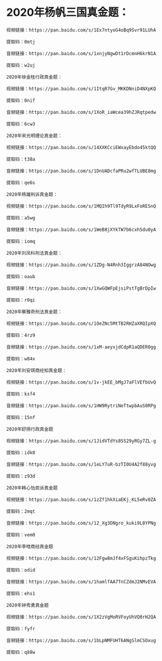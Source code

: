 # 2020年杨帆三国真金题：

    
    视频链接：https://pan.baidu.com/s/1Ex7ntyoG4oBq9Svr91LUhA
    
    提取码：0mtj
    
    音频链接：https://pan.baidu.com/s/1xnjyNgwDt1rDcmnH6krN1A
    
    提取码：w2uj
    
    2020年徐金桂行政真金题：
    
    视频链接：https://pan.baidu.com/s/1ItqR7Gv_MKKDNniD4NXpKQ
    
    提取码：0nif
    
    音频链接：https://pan.baidu.com/s/1XoR_iaWcea39hZJRqtpedw
    
    提取码：6cw3
    
    2020年宋光明理论真金题：
    
    视频链接：https://pan.baidu.com/s/14XXKCciEWxayEbdo45ktQQ
    
    提取码：t38a
    
    音频链接：https://pan.baidu.com/s/1DnUADcfaPRu2wfTLUBE8mg
    
    提取码：qe6s
    
    2020年杨雄刑诉真金题：
    
    视频链接：https://pan.baidu.com/s/1MQIh9Tl9TdyR9LxFoRESnQ
    
    提取码：a5wg
    
    音频链接：https://pan.baidu.com/s/1WeB8jXYkTW7b6cxh5du0yA
    
    提取码：iomq
    
    2020年刘凤科刑法真金题：
    
    视频链接：https://pan.baidu.com/s/1ZDg-N4Rnh3IggrzA84NOwg
    
    提取码：oaub
    
    音频链接：https://pan.baidu.com/s/1XwGQWFpEjsiPstTgBrDpIw
    
    提取码：r0qi
    
    2020年蔡雅奇刑法真金题：
    
    视频链接：https://pan.baidu.com/s/1OeZNc5MtTB2RHZaXRQIpXQ
    
    提取码：4rz9
    
    音频链接：https://pan.baidu.com/s/1xM-aeyxjdCdpR1aQDER0gg
    
    提取码：w84x
    
    2020年刘安琪商经知真金题：
    
    视频链接：https://pan.baidu.com/s/1v-jkEE_bMgJ7aFlVEfbUvQ
    
    提取码：ksf4
    
    音频链接：https://pan.baidu.com/s/1HW9RytriNeTtwpbAuS0RPg
    
    提取码：15nf
    
    2020年舒扬行政真金题
    
    视频链接：https://pan.baidu.com/s/1JidVTdYs8SS29yRGy7ZL-g
    
    提取码：idk0
    
    音频链接：https://pan.baidu.com/s/1eLY7uR-bzTI0U4A2f88yvg
    
    提取码：z93d
    
    2020年韩心怡民诉真金题
    
    视频链接：https://pan.baidu.com/s/1zZf1hkXiaEKj_KL5eRv0ZA
    
    提取码：2mqt
    
    音频链接：https://pan.baidu.com/s/12_Xg3DNgro_kuki9L8YPNg
    
    提取码：vem0
    
    2020年李晗商经真金题
    
    视频链接：https://pan.baidu.com/s/12Fgw8mJf4xFSguKihpzTkg
    
    提取码：odid
    
    音频链接：https://pan.baidu.com/s/1hamlfAA7TnCZdmJ2NMvEVA
    
    提取码：ehs1
    
    2020年钟秀勇真金题
    
    视频链接：https://pan.baidu.com/s/1X2zVgMoRVFoyUhVQ0rH2QA
    
    提取码：fyfr
    
    音频链接：https://pan.baidu.com/s/1bLpNMFUHT6ANgSlmCSOxug
    
    提取码：q88w